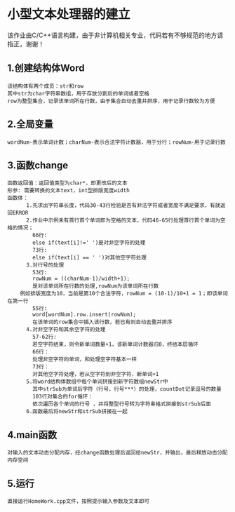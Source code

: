 小型文本处理器的建立
===
   该作业由C/C++语言构建，由于非计算机相关专业，代码若有不够规范的地方请指正，谢谢！
## 1.创建结构体Word
    该结构体有两个成员：str和row
    其中str为char字符串数组，用于存放分割后的单词或者空格
    row为整型集合，记录该单词所在行数，由于集合自动去重并排序，用于记录行数较为方便
## 2.全局变量
    wordNum-表示单词计数；charNum-表示合法字符计数器，用于分行；rowNum-用于记录行数
## 3.函数change
    函数返回值：返回值类型为char*，即更改后的文本
    形参: 需要转换的文本text，int型排版宽度width 
    函数体：
          1.先求出字符串长度，代码30-43行检验是否有非法字符或者宽度不满足要求，有就返回ERROR
          2.作业中示例未有首行首个单词即为空格的文本，代码46-65行处理首行首个单词为空格的情况；
            66行:
            else if(text[i]!=' ')是对非空字符的处理
            73行:
	        else if(text[i] == ' ')对其他空字符处理
          3.对行号的处理
            53行:
            rowNum = ((charNum-1)/width+1);
            是对该单词所在行数的处理,rowNum为该单词所在行数
		例如排版宽度为10，当前是第10个合法字符，rowNum = (10-1)/10+1 = 1；即该单词在第一行
            55行:
            word[wordNum].row.insert(rowNum);
            在该单词的row集合中插入该行数，若已有则自动去重并排序
          4.对非空字符和其余空字符的处理
            57-62行:
            若空字符结束，则令新单词数量+1，该新单词计数器归0，终结本层循环
            66行：
            处理非空字符的单词，和处理空字符基本一样
            73行：
            对其他空字符处理，若从空字符到非空字符，新单词+1
          5.将word结构体数组中每个单词拼接到新字符数组newStr中
            其中strSub为单词后字符（行号，行号***）的处理，countDot记录逗号的数量
            103行对集合的for循环：
            依次遍历各个单词的行号 ，并将整型行号转为字符串格式拼接到strSub后面
          6.函数最后将newStr和strSub拼接在一起
 ## 4.main函数
    对输入的文本动态分配内存，经change函数处理后返回给newStr，并输出，最后释放动态分配内存空间
 ## 5.运行
    直接运行HomeWork.cpp文件，按照提示输入参数及文本即可
